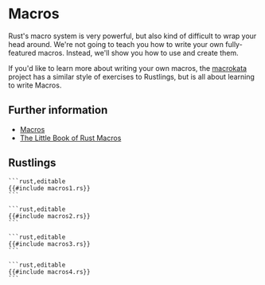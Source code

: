 # Macros

Rust's macro system is very powerful, but also kind of difficult to wrap your
head around. We're not going to teach you how to write your own fully-featured
macros. Instead, we'll show you how to use and create them.

If you'd like to learn more about writing your own macros, the
[macrokata](https://github.com/tfpk/macrokata) project has a similar style
of exercises to Rustlings, but is all about learning to write Macros.

## Further information

- [Macros](https://doc.rust-lang.org/book/ch19-06-macros.html)
- [The Little Book of Rust Macros](https://veykril.github.io/tlborm/)

## Rustlings

~~~admonish note title="macros1" collapsible=true
```rust,editable
{{#include macros1.rs}}
```
~~~

~~~admonish note title="macros2" collapsible=true
```rust,editable
{{#include macros2.rs}}
```
~~~

~~~admonish note title="macros3" collapsible=true
```rust,editable
{{#include macros3.rs}}
```
~~~

~~~admonish note title="macros4" collapsible=true
```rust,editable
{{#include macros4.rs}}
```
~~~
